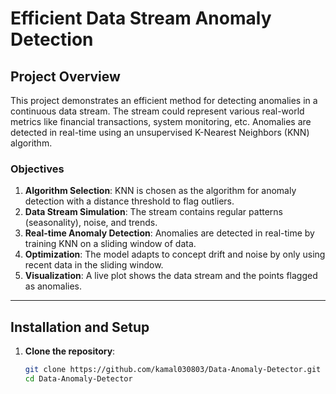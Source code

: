 # Efficient Data Stream Anomaly Detection

## Project Overview

This project demonstrates an efficient method for detecting anomalies in a continuous data stream. The stream could represent various real-world metrics like financial transactions, system monitoring, etc. Anomalies are detected in real-time using an unsupervised K-Nearest Neighbors (KNN) algorithm.

### Objectives

1. **Algorithm Selection**: KNN is chosen as the algorithm for anomaly detection with a distance threshold to flag outliers.
2. **Data Stream Simulation**: The stream contains regular patterns (seasonality), noise, and trends.
3. **Real-time Anomaly Detection**: Anomalies are detected in real-time by training KNN on a sliding window of data.
4. **Optimization**: The model adapts to concept drift and noise by only using recent data in the sliding window.
5. **Visualization**: A live plot shows the data stream and the points flagged as anomalies.

---

## Installation and Setup

1. **Clone the repository**:
   ```bash
   git clone https://github.com/kamal030803/Data-Anomaly-Detector.git
   cd Data-Anomaly-Detector
